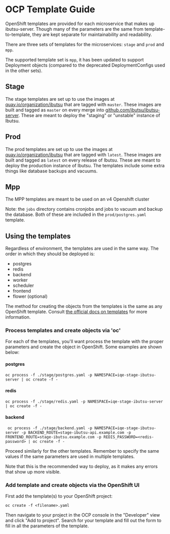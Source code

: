 # OCP Template Guide

OpenShift templates are provided for each microservice that makes up ibutsu-server. Though many of the
parameters are the same from template-to-template, they are kept separate for maintainability and
readability.

There are three sets of templates for the microservices: ``stage`` and ``prod`` and ``mpp``.

The supported template set is ``mpp``, it has been updated to support Deployment objects (compared to the deprecated DeploymentConfigs used in the other sets).

## Stage
The stage templates are set up to use the images at [quay.io/organization/ibutsu](https://quay.io/organization/ibutsu) that are tagged with
``master``. These images are built and tagged as ``master`` on every merge into [github.com/ibutsu/ibutsu-server](https://github.com/ibutsu/ibutsu-server).
These are meant to deploy the "staging" or "unstable" instance of Ibutsu.

## Prod
The prod templates are set up to use the images at [quay.io/organization/ibutsu](https://quay.io/organization/ibutsu) that are tagged with
``latest``. These images are built and tagged as ``latest`` on every release of Ibutsu. These are meant to deploy the production instance of Ibutsu. The templates include some extra things like database
backups and vacuums.

## Mpp
The MPP templates are meant to be used on an v4 Openshift cluster

Note: the ``jobs`` directory contains cronjobs and jobs to vacuum and backup the database. Both of these
are included in the `prod/postgres.yaml` template.

## Using the templates

Regardless of environment, the templates are used in the same way. The order in which they should be
deployed is:
- postgres
- redis
- backend
- worker
- scheduler
- frontend
- flower (optional)

The method for creating the objects from the templates is the same as any OpenShift template. Consult
[the official docs on templates](https://docs.openshift.com/container-platform/4.9/openshift_images/using-templates.html) for
more information.

### Process templates and create objects via 'oc'
For each of the templates, you'll want process the template with the proper parameters and create the object in OpenShift.
Some examples are shown below:

#### postgres
```console
oc process -f ./stage/postgres.yaml -p NAMESPACE=iqe-stage-ibutsu-server | oc create -f -
```

#### redis
```console
oc process -f ./stage/redis.yaml -p NAMESPACE=iqe-stage-ibutsu-server | oc create -f -
```

#### backend
```console
 oc process -f ./stage/backend.yaml -p NAMESPACE=iqe-stage-ibutsu-server -p BACKEND_ROUTE=stage-ibutsu-api.example.com -p FRONTEND_ROUTE=stage-ibutsu.example.com -p REDIS_PASSWORD=<redis-password> | oc create -f -
```

Proceed similarly for the other templates. Remember to specify the same values if the same parameters are used in multiple templates.

Note that this is the recommended way to deploy, as it makes any errors that show up more visible.

### Add template and create objects via the OpenShift UI
First add the template(s) to your OpenShift project:

```console
oc create -f <filename>.yaml
```
Then navigate to your project in the OCP console in the "Developer" view and click "Add to project".
Search for your template and fill out the form to fill in all the parameters of the template.
